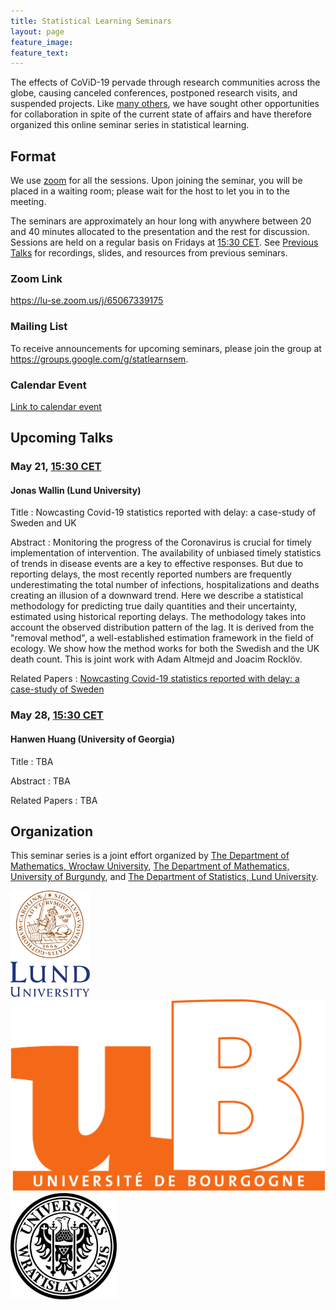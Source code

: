 ```yaml
---
title: Statistical Learning Seminars
layout: page
feature_image:
feature_text:
---
```


The effects of CoViD-19 pervade through research communities across the
globe, causing canceled conferences, postponed research visits, and suspended
projects. Like [many others](/links), we have sought other opportunities for
collaboration in spite of the current state of affairs and have therefore
organized this online seminar series in statistical learning.

## Format

We use [zoom](https://zoom.us/) for all the sessions. Upon joining the seminar,
you will be placed in a waiting room; please wait for the host to let you in to
the meeting.

The seminars are approximately an hour long with anywhere between 20 and 40
minutes allocated to the presentation and the rest for discussion. Sessions
are held on a regular basis on Fridays at [15:30
CET](https://www.thetimezoneconverter.com/?t=15%3A30%20pm&tz=Stockholm&). See
[Previous Talks](/previous-talks) for recordings, slides, and resources from
previous seminars.

### Zoom Link

<https://lu-se.zoom.us/j/65067339175>

### Mailing List

To receive announcements for upcoming seminars, please join the group at
<https://groups.google.com/g/statlearnsem>.

### Calendar Event

[Link to calendar event](https://lu-se.zoom.us/meeting/u5Etce6rrTIrHdGmDxIUKT33_HsILcrt6Tui/ics?icsToken=98tyKu-trj0tGdecsR6CR_MMAo_oKOnztlhcgqd6kTv9KhV4VlClCcpRG558AsyG)

## Upcoming Talks

### May 21, [15:30 CET](https://www.thetimezoneconverter.com/?t=15%3A30%20pm&tz=Stockholm&)

#### Jonas Wallin (Lund University)

Title
: Nowcasting Covid-19 statistics reported with delay: a case-study of Sweden and
UK

Abstract
: Monitoring the progress of the Coronavirus is crucial for timely
implementation of intervention. The availability of unbiased timely statistics
of trends in disease events are a key to effective responses. But due to
reporting delays, the most recently reported numbers are frequently
underestimating the total number of infections, hospitalizations and deaths
creating an illusion of a downward trend. Here we describe a statistical
methodology for predicting true daily quantities and their uncertainty,
estimated using historical reporting delays. The methodology takes into account
the observed distribution pattern of the lag. It is derived from the "removal
method", a well-established estimation framework in the field of ecology. We
show how the method works for both the Swedish and the UK death count. This is
joint work with Adam Altmejd and Joacim Rocklöv.

Related Papers
: [Nowcasting Covid-19 statistics reported with delay: a case-study of Sweden](https://arxiv.org/abs/2006.06840)

### May 28, [15:30 CET](https://www.thetimezoneconverter.com/?t=15%3A30%20pm&tz=Stockholm&)

#### Hanwen Huang (University of Georgia)

Title
: TBA

Abstract
: TBA

Related Papers
: TBA

## Organization

This seminar series is a joint effort organized by
[The Department of Mathematics, Wrocław University](https://www.math.uni.wroc.pl),
[The Department of Mathematics, University of Burgundy](https://math.u-bourgogne.fr/), and
[The Department of Statistics, Lund University](https://stat.lu.se).

<div class="row">
  <div class="column">
    <img src="assets/logo-lu.svg" alt="Lund University" style="height:170px">
  </div>
  <div class="column">
    <img src="assets/logo-burgundy.png" alt="University of Burgundy" style="width:auto height:170px">
  </div>
  <div class="column">
    <img src="assets/logo-wroclaw.svg" alt="Wroclaw University" style="height:170px">
  </div>
</div>
